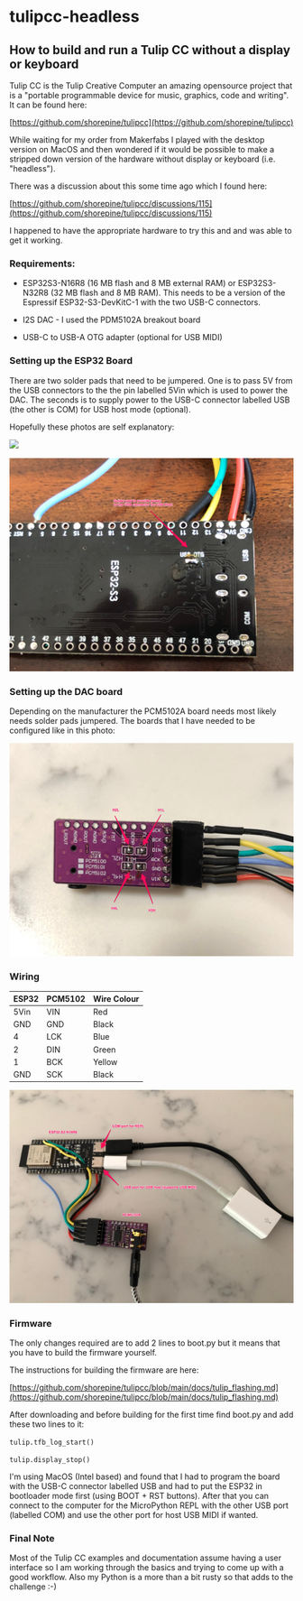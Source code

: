 # tulipcc-headless
## How to build and run a Tulip CC without a display or keyboard

Tulip CC is the Tulip Creative Computer an amazing opensource project that is a "portable programmable device for music, graphics, code and writing". It can be found here:

[https://github.com/shorepine/tulipcc](https://github.com/shorepine/tulipcc)

While waiting for my order from Makerfabs I played with the desktop version on MacOS and then wondered if it would be possible to make a stripped down version of the hardware without display or keyboard (i.e. "headless").

There was a discussion about this some time ago which I found here:

[https://github.com/shorepine/tulipcc/discussions/115](https://github.com/shorepine/tulipcc/discussions/115)

I happened to have the appropriate hardware to try this and and was able to get it working.

### Requirements:
- ESP32S3-N16R8 (16 MB flash and 8 MB external RAM) or ESP32S3-N32R8 (32 MB flash and 8 MB RAM). This needs to be a version of the Espressif ESP32-S3-DevKitC-1 with the two USB-C connectors.

- I2S DAC - I used the PDM5102A breakout board

- USB-C to USB-A OTG adapter (optional for USB MIDI)

### Setting up the ESP32 Board

There are two solder pads that need to be jumpered. One is to pass 5V from the USB connectors to the the pin labelled 5Vin which is used to power the DAC. The seconds is to supply power to the USB-C connector labelled USB (the other is COM) for USB host mode (optional).

Hopefully these photos are self explanatory:

![](images/ESP32config1.JPG) 

![](images/ESP32config2.JPG) 

### Setting up the DAC board

Depending on the manufacturer the PCM5102A board needs most likely needs solder pads jumpered. The boards that I have needed to be configured like in this photo:

![](images/PCM5102config.JPG) 

### Wiring

| ESP32 | PCM5102 | Wire Colour |
| ---------- | --------- | ---------
| 5Vin       | VIN       | Red
| GND        | GND       | Black
| 4          | LCK       | Blue
| 2          | DIN       | Green
| 1          | BCK       | Yellow
| GND        | SCK       | Black


![](images/wiring.JPG) 

### Firmware

The only changes required are to add 2 lines to boot.py but it means that you have to build the firmware yourself.

The instructions for building the firmware are here:

[https://github.com/shorepine/tulipcc/blob/main/docs/tulip_flashing.md](https://github.com/shorepine/tulipcc/blob/main/docs/tulip_flashing.md)

After downloading and before building for the first time find boot.py and add these two lines to it:

`tulip.tfb_log_start()`

`tulip.display_stop()
`

I'm using MacOS (Intel based) and found that I had to program the board with the USB-C connector labelled USB and had to put the ESP32 in bootloader mode first (using BOOT + RST buttons). After that you can connect to the computer for the MicroPython REPL with the other USB port (labelled COM) and use the other port for host USB MIDI if wanted.

### Final Note

Most of the Tulip CC examples and documentation assume having a user interface so I am working through the basics and trying to come up with a good workflow. Also my Python is a more than a bit rusty so that adds to the challenge :-)